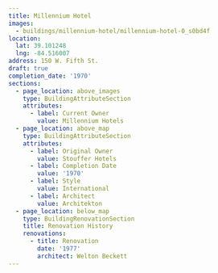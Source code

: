 ```yaml
---
title: Millennium Hotel
images:
  - buildings/millennium-hotel/millennium-hotel-0_s0bd4f
location:
  lat: 39.101248
  lng: -84.516007
address: 150 W. Fifth St.
draft: true
completion_date: '1970'
sections:
  - page_location: above_images
    type: BuildingAttributeSection
    attributes:
      - label: Current Owner
        value: Millennium Hotels
  - page_location: above_map
    type: BuildingAttributeSection
    attributes:
      - label: Original Owner
        value: Stouffer Hotels
      - label: Completion Date
        value: '1970'
      - label: Style
        value: International
      - label: Architect
        value: Architekton
  - page_location: below_map
    type: BuildingRenovationSection
    title: Renovation History
    renovations:
      - title: Renovation
        date: '1977'
        architect: Welton Beckett
---
```


